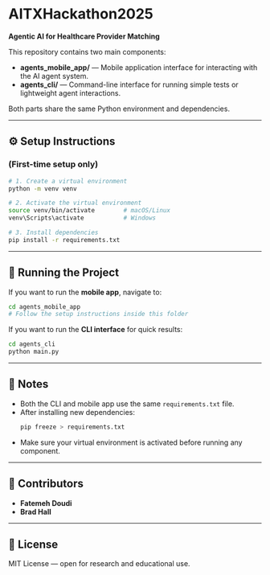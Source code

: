 # AITXHackathon2025

**Agentic AI for Healthcare Provider Matching**

This repository contains two main components:
- **agents_mobile_app/** — Mobile application interface for interacting with the AI agent system.
- **agents_cli/** — Command-line interface for running simple tests or lightweight agent interactions.

Both parts share the same Python environment and dependencies.

---

## ⚙️ Setup Instructions

### (First-time setup only)
```bash
# 1. Create a virtual environment
python -m venv venv

# 2. Activate the virtual environment
source venv/bin/activate        # macOS/Linux
venv\Scripts\activate           # Windows

# 3. Install dependencies
pip install -r requirements.txt
```

---

## 🚀 Running the Project

If you want to run the **mobile app**, navigate to:
```bash
cd agents_mobile_app
# Follow the setup instructions inside this folder
```

If you want to run the **CLI interface** for quick results:
```bash
cd agents_cli
python main.py
```

---

## 🧩 Notes
- Both the CLI and mobile app use the same `requirements.txt` file.
- After installing new dependencies:
  ```bash
  pip freeze > requirements.txt
  ```
- Make sure your virtual environment is activated before running any component.

---

## 👥 Contributors
- **Fatemeh Doudi**
- **Brad Hall**

---

## 📜 License
MIT License — open for research and educational use.

